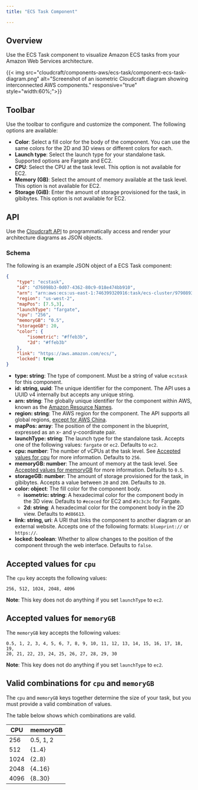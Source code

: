 ```yaml
---
title: "ECS Task Component"

---
```

## Overview

Use the ECS Task component to visualize Amazon ECS tasks from your Amazon Web Services architecture.

{{< img src="cloudcraft/components-aws/ecs-task/component-ecs-task-diagram.png" alt="Screenshot of an isometric Cloudcraft diagram showing interconnected AWS components." responsive="true" style="width:60%;">}}

## Toolbar

Use the toolbar to configure and customize the component. The following options are available:

- **Color**: Select a fill color for the body of the component. You can use the same colors for the 2D and 3D views or different colors for each.
- **Launch type**: Select the launch type for your standalone task. Supported options are Fargate and EC2.
- **CPU**: Select the CPU at the task level. This option is not available for EC2.
- **Memory (GB)**: Select the amount of memory available at the task level. This option is not available for EC2.
- **Storage (GiB)**: Enter the amount of storage provisioned for the task, in gibibytes. This option is not available for EC2.

## API

Use the [Cloudcraft API][1] to programmatically access and render your architecture diagrams as JSON objects.

### Schema

The following is an example JSON object of a ECS Task component:

```json
{
    "type": "ecstask",
    "id": "d76098b3-0d07-4362-80c9-018e474bb910",
    "arn": "arn:aws:ecs:us-east-1:746399320916:task/ecs-cluster/9790893504785954834",
    "region": "us-west-2",
    "mapPos": [7.5,3],
    "launchType": "fargate",
    "cpu": "256",
    "memoryGB": "0.5",
    "storageGB": 20,
    "color": {
        "isometric": "#ffeb3b",
        "2d": "#ffeb3b"
    },
    "link": "https://aws.amazon.com/ecs/",
    "locked": true
}
```

- **type: string**: The type of component. Must be a string of value `ecstask` for this component.
- **id: string, uuid**: The unique identifier for the component. The API uses a UUID v4 internally but accepts any unique string.
- **arn: string**: The globally unique identifier for the component within AWS, known as the [Amazon Resource Names][2].
- **region: string**: The AWS region for the component. The API supports all global regions, [except for AWS China][3].
- **mapPos: array**: The position of the component in the blueprint, expressed as an x- and y-coordinate pair.
- **launchType: string**: The launch type for the standalone task. Accepts one of the following values: `fargate` or `ec2`. Defaults to `ec2`.
- **cpu: number**: The number of vCPUs at the task level. See [Accepted values for cpu](#accepted-values-for-cpu) for more information. Defaults to `256`.
- **memoryGB: number**: The amount of memory at the task level. See [Accepted values for memoryGB](#accepted-values-for-memorygb) for more information. Defaults to `0.5`.
- **storageGB: number**: The amount of storage provisioned for the task, in gibibytes. Accepts a value between `20` and `200`. Defaults to `20`.
- **color: object**: The fill color for the component body.
  - **isometric: string**: A hexadecimal color for the component body in the 3D view. Defaults to `#ececed` for EC2 and `#3c3c3c` for Fargate.
  - **2d: string**: A hexadecimal color for the component body in the 2D view. Defaults to `#d86613`.
- **link: string, uri**: A URI that links the component to another diagram or an external website. Accepts one of the following formats: `blueprint://` or `https://`.
- **locked: boolean**: Whether to allow changes to the position of the component through the web interface. Defaults to `false`.

## Accepted values for `cpu`

The `cpu` key accepts the following values:

```
256, 512, 1024, 2048, 4096
```

**Note**: This key does not do anything if you set `launchType` to `ec2`.

## Accepted values for `memoryGB`

The `memoryGB` key accepts the following values:

```
0.5, 1, 2, 3, 4, 5, 6, 7, 8, 9, 10, 11, 12, 13, 14, 15, 16, 17, 18, 19,
20, 21, 22, 23, 24, 25, 26, 27, 28, 29, 30
```

**Note**: This key does not do anything if you set `launchType` to `ec2`.

## Valid combinations for `cpu` and `memoryGB`

The `cpu` and `memoryGB` keys together determine the size of your task, but you must provide a valid combination of values.

The table below shows which combinations are valid.

CPU  | memoryGB
---- | ---------
256  | 0.5, 1, 2
512  | {1..4}
1024 | {2..8}
2048 | {4..16}
4096 | {8..30}

[1]: https://developers.cloudcraft.co/
[2]: https://docs.aws.amazon.com/general/latest/gr/aws-arns-and-namespaces.html
[3]: /cloudcraft/faq/scan-error-aws-china-region/
